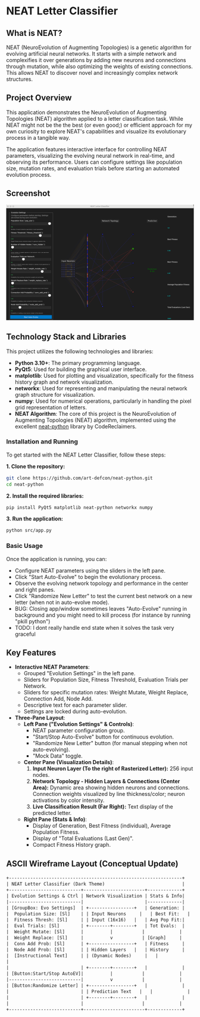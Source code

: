 # NEAT Letter Classifier

## What is NEAT?
NEAT (NeuroEvolution of Augmenting Topologies) is a genetic algorithm for evolving artificial neural networks. It starts with a simple network and complexifies it over generations by adding new neurons and connections through mutation, while also optimizing the weights of existing connections. This allows NEAT to discover novel and increasingly complex network structures.

## Project Overview
This application demonstrates the NeuroEvolution of Augmenting Topologies (NEAT) algorithm applied to a letter classification task. While NEAT might not be the the best (or even good;)  or efficient approach for my own curiosity to explore NEAT's capabilities and visualize its evolutionary process in a tangible way.

The application features interactive interface for controlling NEAT parameters, visualizing the evolving neural network in real-time, and observing its performance. Users can configure settings like population size, mutation rates, and evaluation trials before starting an automated evolution process.

## Screenshot
![Screenshot of the NEAT Letter Classifier application](https://github.com/art-defcon/neat-python/blob/main/public/screenshot.png?raw=true)

## Technology Stack and Libraries

This project utilizes the following technologies and libraries:

-   **Python 3.10+**: The primary programming language.
-   **PyQt5**: Used for building the graphical user interface.
-   **matplotlib**: Used for plotting and visualization, specifically for the fitness history graph and network visualization.
-   **networkx**: Used for representing and manipulating the neural network graph structure for visualization.
-   **numpy**: Used for numerical operations, particularly in handling the pixel grid representation of letters.
-   **NEAT Algorithm**: The core of this project is the NeuroEvolution of Augmenting Topologies (NEAT) algorithm, implemented using the excellent [neat-python](https://github.com/CodeReclaimers/neat-python) library by CodeReclaimers.

### Installation and Running

To get started with the NEAT Letter Classifier, follow these steps:

**1. Clone the repository:**

```bash
git clone https://github.com/art-defcon/neat-python.git
cd neat-python
```

**2. Install the required libraries:**

```bash
pip install PyQt5 matplotlib neat-python networkx numpy
```

**3. Run the application:**

```bash
python src/app.py
```

### Basic Usage

Once the application is running, you can:

- Configure NEAT parameters using the sliders in the left pane.
- Click "Start Auto-Evolve" to begin the evolutionary process.
- Observe the evolving network topology and performance in the center and right panes.
- Click "Randomize New Letter" to test the current best network on a new letter (when not in auto-evolve mode).
- BUG: Closing app/window sometimes leaves "Auto-Evolve" running in background and you might need to kill process (for instance by running "pkill python")
- TODO: I dont really handle end state when it solves the task very graceful 

## Key Features
- **Interactive NEAT Parameters**:
    - Grouped "Evolution Settings" in the left pane.
    - Sliders for Population Size, Fitness Threshold, Evaluation Trials per Network.
    - Sliders for specific mutation rates: Weight Mutate, Weight Replace, Connection Add, Node Add.
    - Descriptive text for each parameter slider.
    - Settings are locked during auto-evolution.
- **Three-Pane Layout**:
    - **Left Pane ("Evolution Settings" & Controls)**:
        - NEAT parameter configuration group.
        - "Start/Stop Auto-Evolve" button for continuous evolution.
        - "Randomize New Letter" button (for manual stepping when not auto-evolving).
        - "Mock Data" toggle.
    - **Center Pane (Visualization Details)**:
        1.  **Input Neuron Layer (To the right of Rasterized Letter):** 256 input nodes.
        2.  **Network Topology - Hidden Layers & Connections (Center Area):** Dynamic area showing hidden neurons and connections. Connection weights visualized by line thickness/color; neuron activations by color intensity.
        3.  **Live Classification Result (Far Right):** Text display of the predicted letter.
    - **Right Pane (Stats & Info)**:
        - Display of Generation, Best Fitness (individual), Average Population Fitness.
        - Display of "Total Evaluations (Last Gen)".
        - Compact Fitness History graph.

## ASCII Wireframe Layout (Conceptual Update)
```
+-----------------------------------------------------------------+
| NEAT Letter Classifier (Dark Theme)                             |
+---------------------------+-----------------------+-------------+
| Evolution Settings & Ctrl | Network Visualization | Stats & Info|
|---------------------------|                       |-------------|
| [GroupBox: Evo Settings]  | +-----------------+   | Generation: |
|  Population Size: [Sl]    | | Input Neurons     |   | Best Fit:   |
|  Fitness Thresh: [Sl]     | | Input (16x16)   |   | Avg Pop Fit:|
|  Eval Trials: [Sl]        | +--------+--------+   | Tot Evals:  |
|  Weight Mutate: [Sl]      |          |           |             |
|  Weight Replace: [Sl]     |          v           | [Graph]     |
|  Conn Add Prob: [Sl]      | +-----------------+   | Fitness     |
|  Node Add Prob: [Sl]      | | Hidden Layers   |   | History     |
|  [Instructional Text]     | | (Dynamic Nodes)     |   |             |
|                           | +--------+--------+   |             |
| [Button:Start/Stop AutoEV]|          |           |             |
|---------------------------|          v           |             |
| [Button:Randomize Letter] | +-----------------+   |             |
|                           | | Prediction Text   |   |             |
|                           | +--------+--------+   |             |
|                           |                      |             |
+---------------------------+-----------------------+-------------+
```